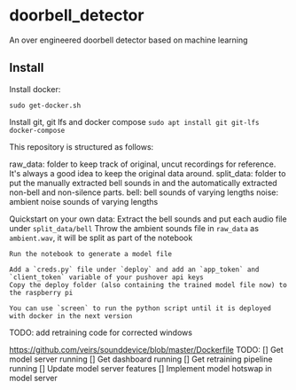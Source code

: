 # doorbell_detector
An over engineered doorbell detector based on machine learning

## Install
Install docker:
```curl -fsSL https://get.docker.com -o get-docker.sh
sudo get-docker.sh
```

Install git, git lfs and docker compose
`sudo apt install git git-lfs docker-compose`


This repository is structured as follows:

raw_data: folder to keep track of original, uncut recordings for reference. It's always a good idea to keep the original data around.
split_data: folder to put the manually extracted bell sounds in and the automatically extracted non-bell and non-silence parts.
    bell: bell sounds of varying lengths
    noise: ambient noise sounds of varying lengths


Quickstart on your own data:
    Extract the bell sounds and put each audio file under `split_data/bell`
    Throw the ambient sounds file in `raw_data` as `ambient.wav`, it will be split as part of the notebook

    Run the notebook to generate a model file

    Add a `creds.py` file under `deploy` and add an `app_token` and `client_token` variable of your pushover api keys
    Copy the deploy folder (also containing the trained model file now) to the raspberry pi

    You can use `screen` to run the python script until it is deployed with docker in the next version


TODO: add retraining code for corrected windows

https://github.com/veirs/sounddevice/blob/master/Dockerfile
TODO:
[] Get model server running
[] Get dashboard running
[] Get retraining pipeline running
[] Update model server features
[] Implement model hotswap in model server
